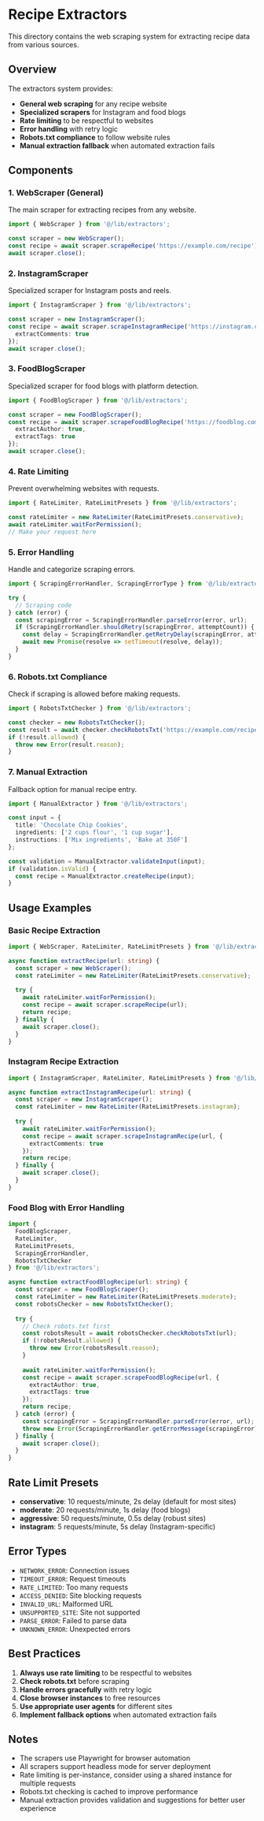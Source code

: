 # Recipe Extractors

This directory contains the web scraping system for extracting recipe data from various sources.

## Overview

The extractors system provides:
- **General web scraping** for any recipe website
- **Specialized scrapers** for Instagram and food blogs
- **Rate limiting** to be respectful to websites
- **Error handling** with retry logic
- **Robots.txt compliance** to follow website rules
- **Manual extraction fallback** when automated extraction fails

## Components

### 1. WebScraper (General)
The main scraper for extracting recipes from any website.

```typescript
import { WebScraper } from '@/lib/extractors';

const scraper = new WebScraper();
const recipe = await scraper.scrapeRecipe('https://example.com/recipe');
await scraper.close();
```

### 2. InstagramScraper
Specialized scraper for Instagram posts and reels.

```typescript
import { InstagramScraper } from '@/lib/extractors';

const scraper = new InstagramScraper();
const recipe = await scraper.scrapeInstagramRecipe('https://instagram.com/p/...', {
  extractComments: true
});
await scraper.close();
```

### 3. FoodBlogScraper
Specialized scraper for food blogs with platform detection.

```typescript
import { FoodBlogScraper } from '@/lib/extractors';

const scraper = new FoodBlogScraper();
const recipe = await scraper.scrapeFoodBlogRecipe('https://foodblog.com/recipe', {
  extractAuthor: true,
  extractTags: true
});
await scraper.close();
```

### 4. Rate Limiting
Prevent overwhelming websites with requests.

```typescript
import { RateLimiter, RateLimitPresets } from '@/lib/extractors';

const rateLimiter = new RateLimiter(RateLimitPresets.conservative);
await rateLimiter.waitForPermission();
// Make your request here
```

### 5. Error Handling
Handle and categorize scraping errors.

```typescript
import { ScrapingErrorHandler, ScrapingErrorType } from '@/lib/extractors';

try {
  // Scraping code
} catch (error) {
  const scrapingError = ScrapingErrorHandler.parseError(error, url);
  if (ScrapingErrorHandler.shouldRetry(scrapingError, attemptCount)) {
    const delay = ScrapingErrorHandler.getRetryDelay(scrapingError, attemptCount);
    await new Promise(resolve => setTimeout(resolve, delay));
  }
}
```

### 6. Robots.txt Compliance
Check if scraping is allowed before making requests.

```typescript
import { RobotsTxtChecker } from '@/lib/extractors';

const checker = new RobotsTxtChecker();
const result = await checker.checkRobotsTxt('https://example.com/recipe');
if (!result.allowed) {
  throw new Error(result.reason);
}
```

### 7. Manual Extraction
Fallback option for manual recipe entry.

```typescript
import { ManualExtractor } from '@/lib/extractors';

const input = {
  title: 'Chocolate Chip Cookies',
  ingredients: ['2 cups flour', '1 cup sugar'],
  instructions: ['Mix ingredients', 'Bake at 350F']
};

const validation = ManualExtractor.validateInput(input);
if (validation.isValid) {
  const recipe = ManualExtractor.createRecipe(input);
}
```

## Usage Examples

### Basic Recipe Extraction
```typescript
import { WebScraper, RateLimiter, RateLimitPresets } from '@/lib/extractors';

async function extractRecipe(url: string) {
  const scraper = new WebScraper();
  const rateLimiter = new RateLimiter(RateLimitPresets.conservative);
  
  try {
    await rateLimiter.waitForPermission();
    const recipe = await scraper.scrapeRecipe(url);
    return recipe;
  } finally {
    await scraper.close();
  }
}
```

### Instagram Recipe Extraction
```typescript
import { InstagramScraper, RateLimiter, RateLimitPresets } from '@/lib/extractors';

async function extractInstagramRecipe(url: string) {
  const scraper = new InstagramScraper();
  const rateLimiter = new RateLimiter(RateLimitPresets.instagram);
  
  try {
    await rateLimiter.waitForPermission();
    const recipe = await scraper.scrapeInstagramRecipe(url, {
      extractComments: true
    });
    return recipe;
  } finally {
    await scraper.close();
  }
}
```

### Food Blog with Error Handling
```typescript
import { 
  FoodBlogScraper, 
  RateLimiter, 
  RateLimitPresets,
  ScrapingErrorHandler,
  RobotsTxtChecker 
} from '@/lib/extractors';

async function extractFoodBlogRecipe(url: string) {
  const scraper = new FoodBlogScraper();
  const rateLimiter = new RateLimiter(RateLimitPresets.moderate);
  const robotsChecker = new RobotsTxtChecker();
  
  try {
    // Check robots.txt first
    const robotsResult = await robotsChecker.checkRobotsTxt(url);
    if (!robotsResult.allowed) {
      throw new Error(robotsResult.reason);
    }
    
    await rateLimiter.waitForPermission();
    const recipe = await scraper.scrapeFoodBlogRecipe(url, {
      extractAuthor: true,
      extractTags: true
    });
    return recipe;
  } catch (error) {
    const scrapingError = ScrapingErrorHandler.parseError(error, url);
    throw new Error(ScrapingErrorHandler.getErrorMessage(scrapingError));
  } finally {
    await scraper.close();
  }
}
```

## Rate Limit Presets

- **conservative**: 10 requests/minute, 2s delay (default for most sites)
- **moderate**: 20 requests/minute, 1s delay (food blogs)
- **aggressive**: 50 requests/minute, 0.5s delay (robust sites)
- **instagram**: 5 requests/minute, 5s delay (Instagram-specific)

## Error Types

- `NETWORK_ERROR`: Connection issues
- `TIMEOUT_ERROR`: Request timeouts
- `RATE_LIMITED`: Too many requests
- `ACCESS_DENIED`: Site blocking requests
- `INVALID_URL`: Malformed URL
- `UNSUPPORTED_SITE`: Site not supported
- `PARSE_ERROR`: Failed to parse data
- `UNKNOWN_ERROR`: Unexpected errors

## Best Practices

1. **Always use rate limiting** to be respectful to websites
2. **Check robots.txt** before scraping
3. **Handle errors gracefully** with retry logic
4. **Close browser instances** to free resources
5. **Use appropriate user agents** for different sites
6. **Implement fallback options** when automated extraction fails

## Notes

- The scrapers use Playwright for browser automation
- All scrapers support headless mode for server deployment
- Rate limiting is per-instance, consider using a shared instance for multiple requests
- Robots.txt checking is cached to improve performance
- Manual extraction provides validation and suggestions for better user experience 